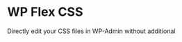 # WP Flex CSS

Directly edit your CSS files in WP-Admin without additional <style> tags.

## Description

## Usage

1. In your CSS file(s):
    1. For each flexible CSS declaration add: `/*! @edit: VARIABLE_NAME*/` right before the CSS rule
    1. Make sure the web-server has write permissions!
1. In Flex-CSS plugin settings:
    1. For each previously defined variable (e.g. VARIABLE_NAME) add a new setting containing:
        1. the variable name (e.g. VARIABLE_NAME)
        1. the expected value (e.g. VARIABLE_VALUE)
    1. Save your settings
    1. Hooray! Your CSS is updated!

## Installation

This is the most common way to install a plugin

1. Download the [ZIP](https://github.com/herooutoftime/wp-flex-css/archive/master.zip)
1. Upload `wp-flex-css` folder to your `/wp-content/plugins/` directory
1. Activate the plugin through the 'Plugins' menu in WordPress
1. Done!


If any issues occur, please file an issue: https://github.com/herooutoftime/slick-wordpress-gallery/issues/new


## Changelog

### 1.0.0
* Initial version

## WP-Info

* Contributors: herooutoftime
* Tags: css, dynamic
* Requires at least: 4.2.1
* Tested up to: 4.5.3
* Stable tag: 4.5
* License: GPLv2 or later
* License URI: http://www.gnu.org/licenses/gpl-2.0.html